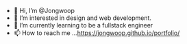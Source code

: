 - 👋 Hi, I’m @Jongwoop
- 👀 I’m interested in design and web development.
- 🌱 I’m currently learning to be a fullstack engineer
- 📫 How to reach me ...https://jongwoop.github.io/portfolio/


